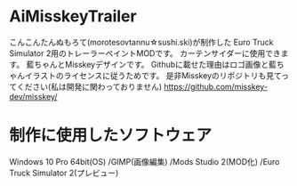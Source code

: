 # AiMisskeyTrailer
こんこんたんぬもろて(morotesovtannu☆sushi.ski)が制作した
Euro Truck Simulator 2用のトレーラーペイントMODです。
カーテンサイダーに使用できます。
藍ちゃんとMisskeyデザインです。
Githubに載せた理由はロゴ画像と藍ちゃんイラストのライセンスに従うためです。
是非Misskeyのリポジトリも見てってください(私は開発に関わっておりません)
https://github.com/misskey-dev/misskey/

# 制作に使用したソフトウェア
Windows 10 Pro 64bit(OS)
/GIMP(画像編集)
/Mods Studio 2(MOD化)
/Euro Truck Simulator 2(プレビュー)
